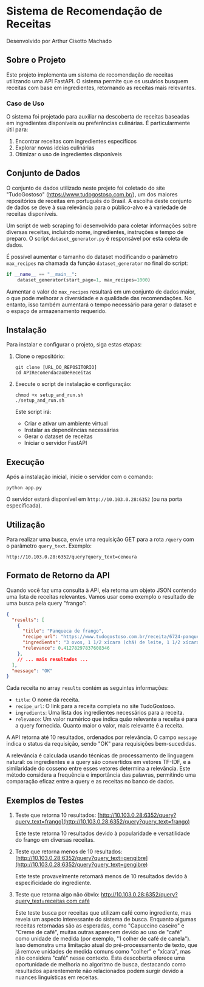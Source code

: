# Sistema de Recomendação de Receitas

Desenvolvido por Arthur Cisotto Machado

## Sobre o Projeto

Este projeto implementa um sistema de recomendação de receitas utilizando uma API FastAPI. O sistema permite que os usuários busquem receitas com base em ingredientes, retornando as receitas mais relevantes.

### Caso de Uso

O sistema foi projetado para auxiliar na descoberta de receitas baseadas em ingredientes disponíveis ou preferências culinárias. É particularmente útil para:

1. Encontrar receitas com ingredientes específicos
2. Explorar novas ideias culinárias
3. Otimizar o uso de ingredientes disponíveis

## Conjunto de Dados

O conjunto de dados utilizado neste projeto foi coletado do site "TudoGostoso" (https://www.tudogostoso.com.br/), um dos maiores repositórios de receitas em português do Brasil. A escolha deste conjunto de dados se deve à sua relevância para o público-alvo e à variedade de receitas disponíveis.

Um script de web scraping foi desenvolvido para coletar informações sobre diversas receitas, incluindo nome, ingredientes, instruções e tempo de preparo. O script `dataset_generator.py` é responsável por esta coleta de dados.

É possível aumentar o tamanho do dataset modificando o parâmetro `max_recipes` na chamada da função `dataset_generator` no final do script:

```python
if __name__ == "__main__":
    dataset_generator(start_page=1, max_recipes=1000)
```

Aumentar o valor de `max_recipes` resultará em um conjunto de dados maior, o que pode melhorar a diversidade e a qualidade das recomendações. No entanto, isso também aumentará o tempo necessário para gerar o dataset e o espaço de armazenamento requerido.

## Instalação

Para instalar e configurar o projeto, siga estas etapas:

1. Clone o repositório:
   ```
   git clone [URL_DO_REPOSITORIO]
   cd APIRecomendacaoDeReceitas
   ```

2. Execute o script de instalação e configuração:
   ```
   chmod +x setup_and_run.sh
   ./setup_and_run.sh
   ```

   Este script irá:
   - Criar e ativar um ambiente virtual
   - Instalar as dependências necessárias
   - Gerar o dataset de receitas
   - Iniciar o servidor FastAPI

## Execução

Após a instalação inicial, inicie o servidor com o comando:

```
python app.py
```

O servidor estará disponível em `http://10.103.0.28:6352` (ou na porta especificada).

## Utilização

Para realizar uma busca, envie uma requisição GET para a rota `/query` com o parâmetro `query_text`. Exemplo:

```
http://10.103.0.28:6352/query?query_text=cenoura
```
## Formato de Retorno da API

Quando você faz uma consulta à API, ela retorna um objeto JSON contendo uma lista de receitas relevantes. Vamos usar como exemplo o resultado de uma busca pela query "frango":

```json
{
  "results": [
    {
      "title": "Panqueca de frango",
      "recipe_url": "https://www.tudogostoso.com.br/receita/6724-panqueca-de-frango.html",
      "ingredients": "3 ovos, 1 1/2 xícara (chá) de leite, 1 1/2 xícara (chá) de farinha de trigo, 1 colher de óleo, 2 cubinhos de caldo de frango, queijo ralado a gosto, 1 peito de frango cozido e desfiado, 3 colheres de massa de tomate, 3 colheres de cebola picadinho, sal a gosto",
      "relevance": 0.41278297837608346
    },
    // ... mais resultados ...
  ],
  "message": "OK"
}
```

Cada receita no array `results` contém as seguintes informações:

- `title`: O nome da receita.
- `recipe_url`: O link para a receita completa no site TudoGostoso.
- `ingredients`: Uma lista dos ingredientes necessários para a receita.
- `relevance`: Um valor numérico que indica quão relevante a receita é para a query fornecida. Quanto maior o valor, mais relevante é a receita.

A API retorna até 10 resultados, ordenados por relevância. O campo `message` indica o status da requisição, sendo "OK" para requisições bem-sucedidas.

A relevância é calculada usando técnicas de processamento de linguagem natural: os ingredientes e a query são convertidos em vetores TF-IDF, e a similaridade do cosseno entre esses vetores determina a relevância. Este método considera a frequência e importância das palavras, permitindo uma comparação eficaz entre a query e as receitas no banco de dados.

## Exemplos de Testes

1. Teste que retorna 10 resultados:
   [http://10.103.0.28:6352/query?query_text=frango](http://10.103.0.28:6352/query?query_text=frango)
   
   Este teste retorna 10 resultados devido à popularidade e versatilidade do frango em diversas receitas.

2. Teste que retorna menos de 10 resultados:
   [http://10.103.0.28:6352/query?query_text=gengibre](http://10.103.0.28:6352/query?query_text=gengibre)
   
   Este teste provavelmente retornará menos de 10 resultados devido à especificidade do ingrediente.

3. Teste que retorna algo não óbvio:
   [http://10.103.0.28:6352/query?query_text=receitas com café](http://10.103.0.28:6352/query?query_text=receitas%20com%20café)
     
   Este teste busca por receitas que utilizam café como ingrediente, mas revela um aspecto interessante do sistema de busca. Enquanto algumas receitas retornadas são as esperadas, como "Capuccino caseiro" e "Creme de café", muitas outras aparecem devido ao uso de "café" como unidade de medida (por exemplo, "1 colher de café de canela"). Isso demonstra uma limitação atual do pré-processamento de texto, que já remove unidades de medida comuns como "colher" e "xícara", mas não considera "café" nesse contexto. Esta descoberta oferece uma oportunidade de melhoria no algoritmo de busca, destacando como resultados aparentemente não relacionados podem surgir devido a nuances linguísticas em receitas.

